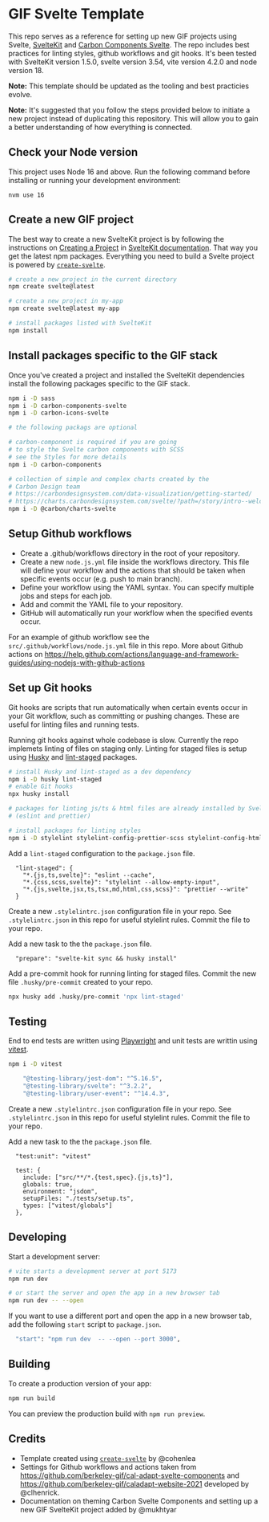 # GIF Svelte Template

This repo serves as a reference for setting up new GIF projects using Svelte, [SvelteKit](https://kit.svelte.dev/) and [Carbon Components Svelte](https://carbon-components-svelte.onrender.com/). The repo includes best practices for linting styles, github workflows and git hooks. It's been tested with SvelteKit version 1.5.0, svelte version 3.54, vite version 4.2.0 and node version 18.

**Note:** This template should be updated as the tooling and best practicies evolve.

**Note:** It's suggested that you follow the steps provided below to initiate a new project instead of duplicating this repository. This will allow you to gain a better understanding of how everything is connected.

## Check your Node version

This project uses Node 16 and above. Run the following command before installing or running your development environment:

```
nvm use 16
```

## Create a new GIF project

The best way to create a new SvelteKit project is by following the instructions on [Creating a Project](https://kit.svelte.dev/docs/creating-a-project) in [SvelteKit documentation](https://kit.svelte.dev/docs/introduction). That way you get the latest npm packages. Everything you need to build a Svelte project is powered by [`create-svelte`](https://github.com/sveltejs/kit/tree/master/packages/create-svelte).

```bash
# create a new project in the current directory
npm create svelte@latest

# create a new project in my-app
npm create svelte@latest my-app

# install packages listed with SvelteKit
npm install
```

## Install packages specific to the GIF stack

Once you've created a project and installed the SvelteKit dependencies install the following packages specific to the GIF stack.

```bash
npm i -D sass
npm i -D carbon-components-svelte
npm i -D carbon-icons-svelte

# the following packags are optional

# carbon-component is required if you are going
# to style the Svelte carbon components with SCSS
# see the Styles for more details
npm i -D carbon-components

# collection of simple and complex charts created by the
# Carbon Design team
# https://carbondesignsystem.com/data-visualization/getting-started/
# https://charts.carbondesignsystem.com/svelte/?path=/story/intro--welcome
npm i -D @carbon/charts-svelte
```

## Setup Github workflows

- Create a .github/workflows directory in the root of your repository.
- Create a new `node.js.yml` file inside the workflows directory. This file will define your workflow and the actions that should be taken when specific events occur (e.g. push to main branch).
- Define your workflow using the YAML syntax. You can specify multiple jobs and steps for each job.
- Add and commit the YAML file to your repository.
- GitHub will automatically run your workflow when the specified events occur.

For an example of github workflow see the `src/.github/workflows/node.js.yml` file in this repo. More about Github actions on https://help.github.com/actions/language-and-framework-guides/using-nodejs-with-github-actions

## Set up Git hooks

Git hooks are scripts that run automatically when certain events occur in your Git workflow, such as committing or pushing changes. These are useful for linting files and running tests.

Running git hooks against whole codebase is slow. Currently the repo implemets linting of files on staging only. Linting for staged files is setup using [Husky](https://typicode.github.io/husky/#/) and [lint-staged](https://github.com/okonet/lint-staged) packages.

```bash
# install Husky and lint-staged as a dev dependency
npm i -D husky lint-staged
# enable Git hooks
npx husky install

# packages for linting js/ts & html files are already installed by SvelteKit
# (eslint and prettier)

# install packages for linting styles
npm i -D stylelint stylelint-config-prettier-scss stylelint-config-html stylelint-config-carbon --force

```

Add a `lint-staged` configuration to the `package.json` file.

```
  "lint-staged": {
    "*.{js,ts,svelte}": "eslint --cache",
    "*.{css,scss,svelte}": "stylelint --allow-empty-input",
    "*.{js,svelte,jsx,ts,tsx,md,html,css,scss}": "prettier --write"
  }
```

Create a new `.stylelintrc.json` configuration file in your repo. See `.stylelintrc.json` in this repo for useful stylelint rules. Commit the file to your repo.

Add a new task to the the `package.json` file.

```
  "prepare": "svelte-kit sync && husky install"
```

Add a pre-commit hook for running linting for staged files. Commit the new file `.husky/pre-commit` created to your repo.

```bash
npx husky add .husky/pre-commit 'npx lint-staged'

```

## Testing

End to end tests are written using [Playwright]() and unit tests are writtin using [vitest]().

```bash
npm i -D vitest

    "@testing-library/jest-dom": "^5.16.5",
    "@testing-library/svelte": "^3.2.2",
    "@testing-library/user-event": "^14.4.3",
```

Create a new `.stylelintrc.json` configuration file in your repo. See `.stylelintrc.json` in this repo for useful stylelint rules. Commit the file to your repo.

Add a new task to the the `package.json` file.

```
  "test:unit": "vitest"
```

```
  test: {
    include: ["src/**/*.{test,spec}.{js,ts}"],
    globals: true,
    environment: "jsdom",
    setupFiles: "./tests/setup.ts",
    types: ["vitest/globals"]
  },
```

## Developing

Start a development server:

```bash
# vite starts a development server at port 5173
npm run dev

# or start the server and open the app in a new browser tab
npm run dev -- --open
```

If you want to use a different port and open the app in a new browser tab, add the following `start` script to `package.json`.

```bash
  "start": "npm run dev  -- --open --port 3000",
```

## Building

To create a production version of your app:

```bash
npm run build
```

You can preview the production build with `npm run preview`.


## Credits
- Template created using [`create-svelte`](https://github.com/sveltejs/kit/tree/master/packages/create-svelte) by @cohenlea
- Settings for Github workflows and actions taken from https://github.com/berkeley-gif/cal-adapt-svelte-components and https://github.com/berkeley-gif/caladapt-website-2021 developed by @clhenrick.
- Documentation on theming Carbon Svelte Components and setting up a new GIF SvelteKit project added by @mukhtyar
